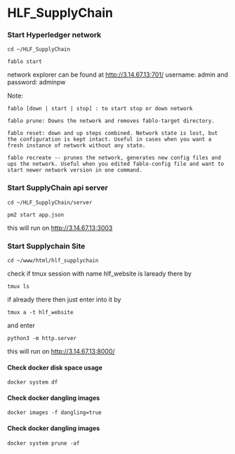 # HLF_SupplyChain


### Start Hyperledger network

	cd ~/HLF_SupplyChain

	fablo start

network explorer can be found at http://3.14.67.13:701/ username: admin and password: adminpw

Note:

	fablo [down | start | stop] : to start stop or down network

	fablo prune: Downs the network and removes fablo-target directory.

	fablo reset: down and up steps combined. Network state is lost, but the configuration is kept intact. Useful in cases when you want a fresh instance of network without any state.

	fablo recreate -- prunes the network, generates new config files and ups the network. Useful when you edited fablo-config file and want to start newer network version in one command.


### Start SupplyChain api server

	cd ~/HLF_SupplyChain/server

	pm2 start app.json

this will run on http://3.14.67.13:3003


### Start Supplychain Site

	cd ~/www/html/hlf_supplychain

check if tmux session with name hlf_website is laready there by
	
    tmux ls

if already there then just enter into it by
  
    tmux a -t hlf_website

and enter

	python3 -m http.server

this will run on http://3.14.67.13:8000/

#### Check docker disk space usage

	docker system df
	
#### Check docker dangling images

	docker images -f dangling=true
	
#### Check docker dangling images
	
	docker system prune -af
	

